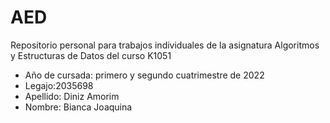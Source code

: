 # AED
Repositorio personal para trabajos individuales de la asignatura Algoritmos y Estructuras de Datos del curso K1051 


* Año de cursada: primero y segundo cuatrimestre de 2022
* Legajo:2035698
* Apellido: Diniz Amorim
* Nombre: Bianca Joaquina
